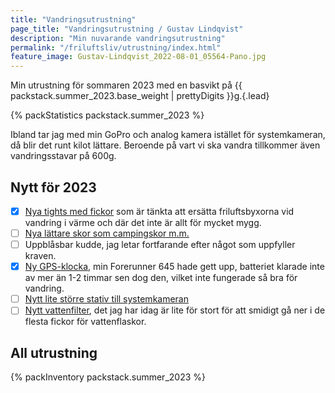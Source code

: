 ```yaml
---
title: "Vandringsutrustning"
page_title: "Vandringsutrustning / Gustav Lindqvist"
description: "Min nuvarande vandringsutrustning"
permalink: "/friluftsliv/utrustning/index.html"
feature_image: Gustav-Lindqvist_2022-08-01_05564-Pano.jpg
---
```


Min utrustning för sommaren 2023 med en basvikt på {{ packstack.summer_2023.base_weight | prettyDigits }}g.{.lead}

{% packStatistics packstack.summer_2023 %}

Ibland tar jag med min GoPro och analog kamera istället för systemkameran, då blir det runt kilot lättare. Beroende på vart vi ska vandra tillkommer även vandringsstavar på 600g.

## Nytt för 2023

* [x] [Nya tights med fickor](https://fusionworld.se/products/c3-long-tights) som är tänkta att ersätta friluftsbyxorna vid vandring i värme och där det inte är allt för mycket mygg.
* [ ] [Nya lättare skor som campingskor m.m.](https://gofreeconcepts.de/products/shamma-sandals-trailstars-alpha)
* [ ] Uppblåsbar kudde, jag letar fortfarande efter något som uppfyller kraven.
* [x] [Ny GPS-klocka](https://www.garmin.com/en-US/p/735626), min Forerunner 645 hade gett upp, batteriet klarade inte av mer än 1-2 timmar sen dog den, vilket inte fungerade så bra för vandring.
* [ ] [Nytt lite större stativ till systemkameran](https://www.astroshop.eu/made-of-carbon/cullmann-carbon-tripod-carvao-816tc/p,63530)
* [ ] [Nytt vattenfilter](https://www.naturkompaniet.se/grayl-vattenrening-ultrapress-purifier-covert-black-2127025), det jag har idag är lite för stort för att smidigt gå ner i de flesta fickor för vattenflaskor.

## All utrustning

{% packInventory packstack.summer_2023 %}
